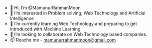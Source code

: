 - 👋 Hi, I’m @MamunurRahmanMoon
- 👀 I’m interested in Problem solving, Web Technology and Artificial Intelligence
- 🌱 I’m currently learning Web Technology and preparing to get introduced with Machine Learning
- 💞️ I’m looking to collaborate on Web Technology based companies.
- 📫 Reache me - mamunurrahmanmoon@gmail.com

<!---
MamunurRahmanMoon/MamunurRahmanMoon is a ✨ special ✨ repository because its `README.md` (this file) appears on your GitHub profile.
You can click the Preview link to take a look at your changes.
--->

